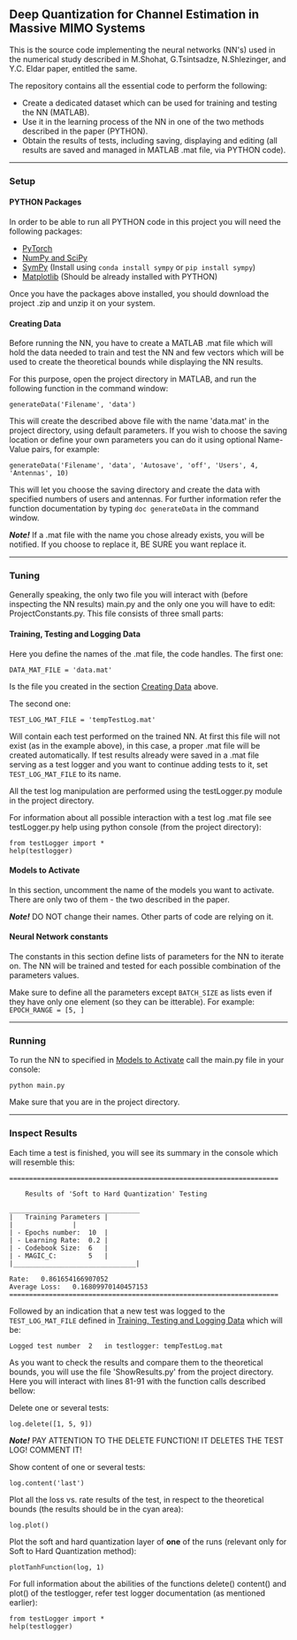 ## Deep Quantization for Channel Estimation in Massive MIMO Systems

This is the source code implementing the neural networks (NN's) used in the numerical study described in M.Shohat, G.Tsintsadze, N.Shlezinger, and Y.C. Eldar paper, entitled the same.

The repository contains all the essential code to perform the following:
- Create a dedicated dataset which can be used for training and testing the NN (MATLAB).
- Use it in the learning process of the NN in one of the two methods described in the paper (PYTHON).
- Obtain the results of tests, including saving, displaying and editing (all results are saved and managed in MATLAB .mat file, via PYTHON code).


------

### Setup



#### PYTHON Packages

In order to be able to run all PYTHON code in this project you will need the following packages:

- [PyTorch](https://pytorch.org/get-started/locally/)
- [NumPy and SciPy](https://scipy.org/install.html)
- [SymPy](https://docs.sympy.org/latest/install.html) (Install using `conda install sympy` or `pip install sympy`)
- [Matplotlib](https://matplotlib.org) (Should be already installed with PYTHON)

Once you have the packages above installed, you should download the project .zip and unzip it on your system.




#### Creating Data

Before running the NN, you have to create a MATLAB .mat file which will hold the data needed to train and test the NN and few vectors which will be used to create the theoretical bounds while displaying the NN results.


For this purpose, open the project directory in MATLAB, and run the following function in the command window:
```
generateData('Filename', 'data')
```
This will create the described above file with the name 'data.mat' in the project directory, using default parameters. If you wish to choose the saving location or define your own parameters you can do it using optional Name-Value pairs, for example:
```
generateData('Filename', 'data', 'Autosave', 'off', 'Users', 4, 'Antennas', 10)
```
This will let you choose the saving directory and create the data with specified numbers of users and antennas.
For further information refer the function documentation by typing `doc generateData` in the command window.

_**Note!**_
  If a .mat file with the name you chose already exists, you will be notified.
  If you choose to replace it, BE SURE you want replace it.


------

### Tuning



Generally speaking, the only two file you will interact with (before inspecting the NN results) main.py and the only one you will have to edit: ProjectConstants.py. This file consists of three small parts:

#### Training, Testing and Logging Data

Here you define the names of the .mat file, the code handles. The first one:
```
DATA_MAT_FILE = 'data.mat'
```
Is the file you created in the section [Creating Data](#creating-data) above.

The second one:
```
TEST_LOG_MAT_FILE = 'tempTestLog.mat'
```
Will contain each test performed on the trained NN. At first this file will not exist (as in the example above), in this case, a proper .mat file will be created automatically. If test results already were saved in a .mat file serving as a test logger and you want to continue adding tests to it, set `TEST_LOG_MAT_FILE` to its name.

All the test log manipulation are performed using the testLogger.py module in the project directory.

For information about all possible interaction with a test log .mat file see testLogger.py help using python console (from the project directory):
```
from testLogger import *
help(testlogger)
```

#### Models to Activate
In this section, uncomment the name of the models you want to activate. There are only two of them - the two described in the paper.

_**Note!**_
  DO NOT change their names. Other parts of code are relying on it.
  
  
#### Neural Network constants
The constants in this section define lists of parameters for the NN to iterate on. The NN will be trained and tested for each possible combination of the parameters values.

Make sure to define all the parameters except `BATCH_SIZE` as lists even if they have only one element (so they can be itterable). For example: `EPOCH_RANGE = [5, ]`


------

### Running


To run the NN to specified in [Models to Activate](#models-to-activate) call the main.py file in your console:
```
python main.py
```
Make sure that you are in the project directory.


------

### Inspect Results


Each time a test is finished, you will see its summary in the console which will resemble this:

```
====================================================================

	Results of 'Soft to Hard Quantization' Testing

_________________________________
|	Training Parameters	|
|				|
| - Epochs number:	10	|
| - Learning Rate:	0.2	|
| - Codebook Size:	6	|
| - MAGIC_C:		5	|
|_______________________________|

Rate:	0.861654166907052
Average Loss:	0.16809970140457153
====================================================================
```

Followed by an indication that a new test was logged to the `TEST_LOG_MAT_FILE` defined in [Training, Testing and Logging Data](#training-testing-and-logging-data) which will be:

```
Logged test number  2 	in testlogger: tempTestLog.mat
```

As you want to check the results and compare them to the theoretical bounds, you will use the file 'ShowResults.py' from the project directory. Here you will interact with lines 81-91 with the function calls described bellow:


Delete one or several tests:

```
log.delete([1, 5, 9])
```

_**Note!**_
  PAY ATTENTION TO THE DELETE FUNCTION! IT DELETES THE TEST LOG! COMMENT IT!
  
Show content of one or several tests:

```
log.content('last')
```

Plot all the loss vs. rate results of the test, in respect to the theoretical bounds (the results should be in the cyan area):

```
log.plot()
```

Plot the soft and hard quantization layer of **one** of the runs (relevant only for Soft to Hard Quantization method):

```
plotTanhFunction(log, 1)
```


For full information about the abilities of the functions delete() content() and plot() of the testlogger, refer test logger documentation (as mentioned earlier):
```
from testLogger import *
help(testlogger)
```
